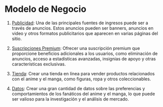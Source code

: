 # Modelo de Negocio

1. [Publicidad](#): Una de las principales fuentes de ingresos puede ser a través de anuncios. Estos anuncios pueden ser banners, anuncios en video y otros formatos publicitarios que aparecen en varias páginas del sitio.

2. [Suscripciones Premium](#): Ofrecer una suscripción premium que proporcione beneficios adicionales a los usuarios, como eliminación de anuncios, acceso a estadísticas avanzadas, insignias de apoyo y otras características exclusivas.

3. [Tienda](#): Crear una tienda en línea para vender productos relacionados con el anime y el manga, como figuras, ropa y otros coleccionables.

4. [Datos](#): Crear una gran cantidad de datos sobre las preferencias y comportamientos de los fanáticos del anime y el manga, lo que puede ser valioso para la investigación y el análisis de mercado.
